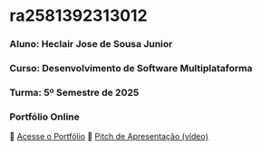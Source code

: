 # ra2581392313012
### Aluno: Heclair Jose de Sousa Junior
### Curso: Desenvolvimento de Software Multiplataforma
### Turma: 5º Semestre de 2025

### Portfólio Online  
🔗 [Acesse o Portfólio](https://github.com/fatec-jacarei-dsm-portfolio/ra2581392313012)
🎤 [Pitch de Apresentação (vídeo)](LINK_PARA_VIDEO_NO_TEAMS)
